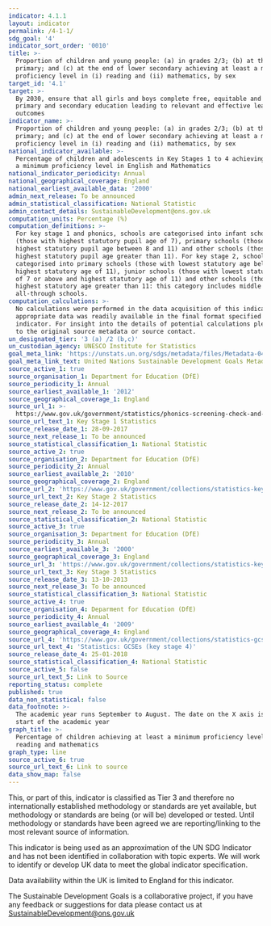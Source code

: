 ```yaml
---
indicator: 4.1.1
layout: indicator
permalink: /4-1-1/
sdg_goal: '4'
indicator_sort_order: '0010'
title: >-
  Proportion of children and young people: (a) in grades 2/3; (b) at the end of
  primary; and (c) at the end of lower secondary achieving at least a minimum
  proficiency level in (i) reading and (ii) mathematics, by sex
target_id: '4.1'
target: >-
  By 2030, ensure that all girls and boys complete free, equitable and quality
  primary and secondary education leading to relevant and effective learning
  outcomes
indicator_name: >-
  Proportion of children and young people: (a) in grades 2/3; (b) at the end of
  primary; and (c) at the end of lower secondary achieving at least a minimum
  proficiency level in (i) reading and (ii) mathematics, by sex
national_indicator_available: >-
  Percentage of children and adolescents in Key Stages 1 to 4 achieving at least
  a minimum proficiency level in English and Mathematics
national_indicator_periodicity: Annual
national_geographical_coverage: England
national_earliest_available_data: '2000'
admin_next_release: To be announced
admin_statistical_classification: National Statistic
admin_contact_details: SustainableDevelopment@ons.gov.uk
computation_units: Percentage (%)
computation_definitions: >-
  For key stage 1 and phonics, schools are categorised into infant schools
  (those with highest statutory pupil age of 7), primary schools (those with
  highest statutory pupil age between 8 and 11) and other schools (those with
  highest statutory pupil age greater than 11). For key stage 2, schools are
  categorised into primary schools (those with lowest statutory age below 7 and
  highest statutory age of 11), junior schools (those with lowest statutory age
  of 7 or above and highest statutory age of 11) and other schools (those with
  highest statutory age greater than 11: this category includes middle and
  all-through schools.
computation_calculations: >-
  No calculations were performed in the data acquisition of this indicator as
  appropriate data was readily available in the final format specified by this
  indicator. For insight into the details of potential calculations please refer
  to the original source metadata or source contact.
un_designated_tier: '3 (a) /2 (b,c)'
un_custodian_agency: UNESCO Institute for Statistics
goal_meta_link: 'https://unstats.un.org/sdgs/metadata/files/Metadata-04-01-01.pdf'
goal_meta_link_text: United Nations Sustainable Development Goals Metadata (PDF 4.0 MB)
source_active_1: true
source_organisation_1: Department for Education (DfE)
source_periodicity_1: Annual
source_earliest_available_1: '2012'
source_geographical_coverage_1: England
source_url_1: >-
  https://www.gov.uk/government/statistics/phonics-screening-check-and-key-stage-1-assessments-england-2016
source_url_text_1: Key Stage 1 Statistics
source_release_date_1: 28-09-2017
source_next_release_1: To be announced
source_statistical_classification_1: National Statistic
source_active_2: true
source_organisation_2: Department for Education (DfE)
source_periodicity_2: Annual
source_earliest_available_2: '2010'
source_geographical_coverage_2: England
source_url_2: 'https://www.gov.uk/government/collections/statistics-key-stage-2'
source_url_text_2: Key Stage 2 Statistics
source_release_date_2: 14-12-2017
source_next_release_2: To be announced
source_statistical_classification_2: National Statistic
source_active_3: true
source_organisation_3: Department for Education (DfE)
source_periodicity_3: Annual
source_earliest_available_3: '2000'
source_geographical_coverage_3: England
source_url_3: 'https://www.gov.uk/government/collections/statistics-key-stage-3'
source_url_text_3: Key Stage 3 Statistics
source_release_date_3: 13-10-2013
source_next_release_3: To be announced
source_statistical_classification_3: National Statistic
source_active_4: true
source_organisation_4: Deparment for Education (DfE)
source_periodicity_4: Annual
source_earliest_available_4: '2009'
source_geographical_coverage_4: England
source_url_4: 'https://www.gov.uk/government/collections/statistics-gcses-key-stage-4'
source_url_text_4: 'Statistics: GCSEs (key stage 4)'
source_release_date_4: 25-01-2018
source_statistical_classification_4: National Statistic
source_active_5: false
source_url_text_5: Link to Source
reporting_status: complete
published: true
data_non_statistical: false
data_footnote: >-
  The academic year runs September to August. The date on the X axis is the
  start of the academic year
graph_title: >-
  Percentage of children achieving at least a minimum proficiency level in
  reading and mathematics
graph_type: line
source_active_6: true
source_url_text_6: Link to source
data_show_map: false
---
```


This, or part of this, indicator is classified as Tier 3 and therefore no internationally established methodology or standards are yet available, but methodology or standards are being (or will be) developed or tested. Until methodology or standards have been agreed we are reporting/linking to the most relevant source of information.
  
This indicator is being used as an approximation of the UN SDG Indicator and has not been identified in collaboration with topic experts. We will work to identify or develop UK data to meet the global indicator specification.

Data availability within the UK is limited to England for this indicator.

The Sustainable Development Goals is a collaborative project, if you have any feedback or suggestions for data please contact us at <SustainableDevelopment@ons.gov.uk>
